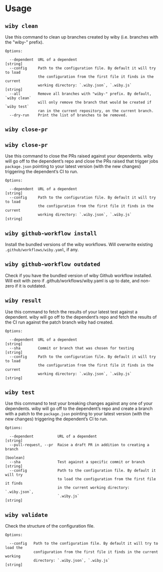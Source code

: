 # Usage
  

## `wiby clean`



Use this command to clean up branches created by wiby (i.e. branches with the
"wiby-" prefix).

```
Options:

  --dependent  URL of a dependent                                       [string]
  --config     Path to the configuration file. By default it will try to load
               the configuration from the first file it finds in the current
               working directory: `.wiby.json`, `.wiby.js`              [string]
  --all        Remove all branches with "wiby-" prefix. By default, `wiby clean`
               will only remove the branch that would be created if `wiby test`
               ran in the current repository, on the current branch.
  --dry-run    Print the list of branches to be removed.
```

## `wiby close-pr`


## `wiby close-pr`



Use this command to close the PRs raised against your dependents. wiby will go
off to the dependent’s repo and close the PRs raised that trigger jobs
`package.json` pointing to your latest version (with the new changes) triggering
the dependent’s CI to run.

```
Options:

  --dependent  URL of a dependent                                       [string]
  --config     Path to the configuration file. By default it will try to load
               the configuration from the first file it finds in the current
               working directory: `.wiby.json`, `.wiby.js`              [string]
```


## `wiby github-workflow install`



Install the bundled versions of the wiby workflows. Will overwrite existing
`.github/workflows/wiby.yaml`, if any.




## `wiby github-workflow outdated`



Check if you have the bundled version of wiby Github workflow installed. Will
exit with zero if .github/workflows/wiby.yaml is up to date, and non-zero if it
is outdated.




## `wiby result`



Use this command to fetch the results of your latest test against a dependent.
wiby will go off to the dependent’s repo and fetch the results of the CI run
against the patch branch wiby had created.

```
Options:

  --dependent  URL of a dependent                                       [string]
  --sha        Commit or branch that was chosen for testing             [string]
  --config     Path to the configuration file. By default it will try to load
               the configuration from the first file it finds in the current
               working directory: `.wiby.json`, `.wiby.js`              [string]
```


## `wiby test`



Use this command to test your breaking changes against any one of your
dependents. wiby will go off to the dependent’s repo and create a branch with a
patch to the  `package.json` pointing to your latest version (with the new
changes) triggering the dependent’s CI to run.

```
Options:

  --dependent           URL of a dependent                              [string]
  --pull-request, --pr  Raise a draft PR in addition to creating a branch
                                                                       [boolean]
  --sha                 Test against a specific commit or branch        [string]
  --config              Path to the configuration file. By default it will try
                        to load the configuration from the first file it finds
                        in the current working directory: `.wiby.json`,
                        `.wiby.js`                                      [string]
```


## `wiby validate`



Check the structure of the configuration file.

```
Options:

  --config   Path to the configuration file. By default it will try to load the
             configuration from the first file it finds in the current working
             directory: `.wiby.json`, `.wiby.js`                        [string]
```

